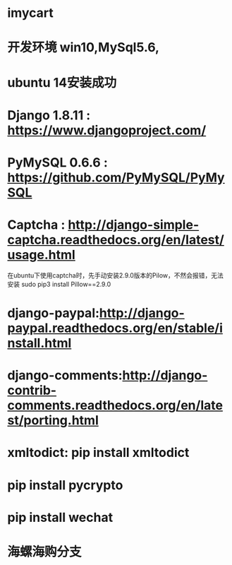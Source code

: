 # imycart 
# 开发环境 win10,MySql5.6,
# ubuntu 14安装成功
# Django 1.8.11 : https://www.djangoproject.com/
# PyMySQL 0.6.6 : https://github.com/PyMySQL/PyMySQL

# Captcha : http://django-simple-captcha.readthedocs.org/en/latest/usage.html
在ubuntu下使用captcha时，先手动安装2.9.0版本的Pilow，不然会报错，无法安装
sudo pip3 install Pillow==2.9.0

# django-paypal:http://django-paypal.readthedocs.org/en/stable/install.html

# django-comments:http://django-contrib-comments.readthedocs.org/en/latest/porting.html

# xmltodict:  pip install xmltodict

# pip install pycrypto
# pip install wechat 
# 海螺海购分支